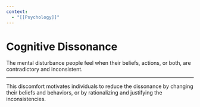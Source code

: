 ```yaml
---
context:
  - "[[Psychology]]"
---
```


# Cognitive Dissonance

The mental disturbance people feel when their beliefs, actions, or both, are contradictory and inconsistent.

---

This discomfort motivates individuals to reduce the dissonance by changing their beliefs and behaviors, or by rationalizing and justifying the inconsistencies.
